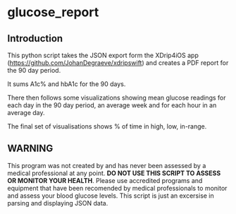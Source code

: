 # glucose_report

## **Introduction**

This python script takes the JSON export form the XDrip4iOS app (https://github.com/JohanDegraeve/xdripswift) and creates a PDF report for the 90 day period. 

It sums A1c% and hbA1c for the 90 days. 

There then follows some visualizations showing mean glucose readings for each day in the 90 day period, an average week and for each hour in an average day. 

The final set of visualisations shows % of time in high, low, in-range. 

## **WARNING** 
This program was not created by and has never been assessed by a medical professional at any point. **DO NOT USE THIS SCRIPT TO ASSESS OR MONITOR YOUR HEALTH**. Please use accredited programs and equipment that have been recomended by medical professionals to monitor and assess your blood glucose levels. This script is just an excersise in parsing and displaying JSON data. 

